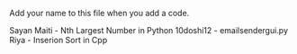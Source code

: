 Add your name to this file when you add a code.

Sayan Maiti - Nth Largest Number in Python
10doshi12 - emailsendergui.py
Riya - Inserion Sort in Cpp
